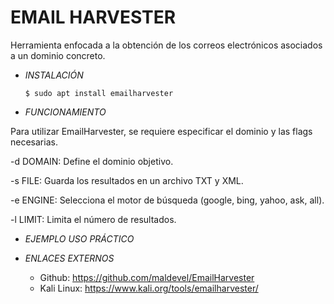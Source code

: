 # **EMAIL HARVESTER**

Herramienta enfocada a la obtención de los correos electrónicos asociados a un dominio concreto.

- *INSTALACIÓN*

      $ sudo apt install emailharvester

- *FUNCIONAMIENTO*

Para utilizar EmailHarvester, se requiere especificar el dominio y las flags necesarias.

-d DOMAIN: Define el dominio objetivo.

-s FILE: Guarda los resultados en un archivo TXT y XML.

-e ENGINE: Selecciona el motor de búsqueda (google, bing, yahoo, ask, all).

-l LIMIT: Limita el número de resultados.

- *EJEMPLO USO PRÁCTICO*



- *ENLACES EXTERNOS*

  - Github: https://github.com/maldevel/EmailHarvester
  - Kali Linux: https://www.kali.org/tools/emailharvester/
